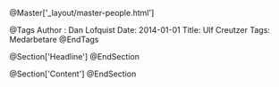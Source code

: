 @Master['_layout/master-people.html']

@Tags
Author : Dan Lofquist
Date: 2014-01-01
Title: Ulf Creutzer
Tags: Medarbetare
@EndTags

@Section['Headline']
@EndSection

@Section['Content']
@EndSection
